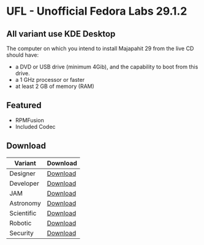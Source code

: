 # UFL - Unofficial Fedora Labs 29.1.2

## All variant use KDE Desktop

The computer on which you intend to install Majapahit 29 from the live CD should have:

- a DVD or USB drive (minimum 4Gib), and the capability to boot from this drive.
- a 1 GHz processor or faster
- at least 2 GB of memory (RAM)

## Featured

- RPMFusion
- Included Codec

## Download

**Variant** | **Download**
----|----
Designer | [Download](https://www.download.com)
Developer | [Download](https://www.download.com)
JAM | [Download](https://www.download.com)
Astronomy | [Download](https://www.download.com)
Scientific | [Download](https://www.download.com)
Robotic | [Download](https://www.download.com)
Security | [Download](https://www.download.com)
